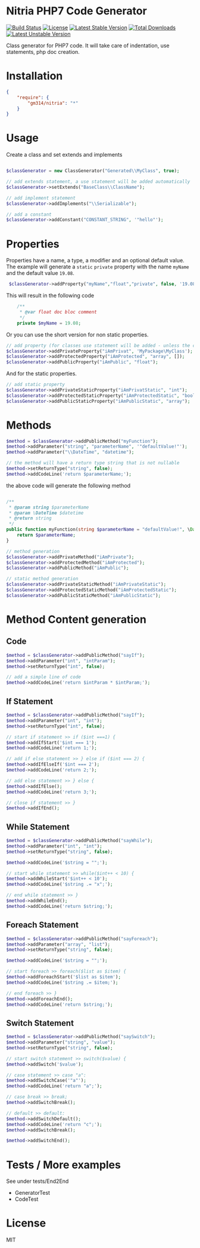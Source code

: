 # Nitria PHP7 Code Generator

[![Build Status](https://travis-ci.org/gperler/nitria.svg?branch=master)](https://travis-ci.org/gperler/nitria)
[![License](https://poser.pugx.org/gm314/nitria/license)](https://packagist.org/packages/gm314/siesta)
[![Latest Stable Version](https://poser.pugx.org/gm314/nitria/v/stable)](https://packagist.org/packages/gm314/siesta)
[![Total Downloads](https://poser.pugx.org/gm314/nitria/downloads)](https://packagist.org/packages/gm314/siesta)
[![Latest Unstable Version](https://poser.pugx.org/gm314/nitria/v/unstable)](https://packagist.org/packages/gm314/siesta)

Class generator for PHP7 code. It will take care of indentation, use statements, php doc creation.

# Installation

````json
{
    "require": {
        "gm314/nitria": "*"
    }
}
````


# Usage

Create a class and set extends and implements
````php

$classGenerator = new ClassGenerator("Generated\\MyClass", true);

// add extends statement, a use statement will be added automatically 
$classGenerator->setExtends("BaseClass\\ClassName");

// add implement statement
$classGenerator->addImplements("\\Serializable");

// add a constant
$classGenerator->addConstant("CONSTANT_STRING", '"hello"');
````

# Properties

Properties have a name, a type, a modifier and an optional default value. The example
will generate a `static` `private` property with the name `myName` and the default
value `19.08`.

````php
 $classGenerator->addProperty("myName","float","private", false, '19.08', 'doc bloc comment');
````

This will result in the following code

````php
    /**
     * @var float doc bloc comment
     */
    private $myName = 19.08;
````       

Or you can use the short version for non static properties.
````php
// add property (for classes use statement will be added - unless the class is in the same namespace)
$classGenerator->addPrivateProperty("iAmPrivat", 'MyPackage\MyClass');
$classGenerator->addProtectedProperty("iAmProtected", "array", []);
$classGenerator->addPublicProperty("iAmPublic", "float");
````

And for the static properties.
````php
// add static property
$classGenerator->addPrivateStaticProperty("iAmPrivatStatic", "int");
$classGenerator->addProtectedStaticProperty("iAmProtectedStatic", "bool");
$classGenerator->addPublicStaticProperty("iAmPublicStatic", "array");
````

# Methods


````php
$method = $classGenerator->addPublicMethod("myFunction");
$method->addParameter("string", "parameterName", '"defaultValue!"');
$method->addParameter("\\DateTime", "datetime");

// the method will have a return type string that is not nullable
$method->setReturnType("string", false);
$method->addCodeLine('return $parameterName;');
````

the above code will generate the following method

````php

/**
 * @param string $parameterName
 * @param \DateTime $datetime
 * @return string
 */
public function myFunction(string $parameterName = "defaultValue!", \DateTime $datetime) : string {
    return $parameterName;   
}
````

````php
// method generation
$classGenerator->addPrivateMethod("iAmPrivate");
$classGenerator->addProtectedMethod("iAmProtected");
$classGenerator->addPublicMethod("iAmPublic");

// static method generation
$classGenerator->addPrivateStaticMethod("iAmPrivateStatic");
$classGenerator->addProtectedStaticMethod("iAmProtectedStatic");
$classGenerator->addPublicStaticMethod("iAmPublicStatic");
````


# Method Content generation

## Code

````php
$method = $classGenerator->addPublicMethod("sayIf");
$method->addParameter("int", "intParam");
$method->setReturnType("int", false);

// add a simple line of code
$method->addCodeLine('return $intParam * $intParam;');
````

## If Statement
````php
$method = $classGenerator->addPublicMethod("sayIf");
$method->addParameter("int", "int");
$method->setReturnType("int", false);

// start if statement >> if ($int ===1) {
$method->addIfStart('$int === 1');
$method->addCodeLine('return 1;');

// add if else statement >> } else if ($int === 2) {
$method->addIfElseIf('$int === 2');
$method->addCodeLine('return 2;');

// add else statement >> } else {
$method->addIfElse();
$method->addCodeLine('return 3;');

// close if statement >> }
$method->addIfEnd();
````


## While Statement

````php
$method = $classGenerator->addPublicMethod("sayWhile");
$method->addParameter("int", "int");
$method->setReturnType("string", false);

$method->addCodeLine('$string = "";');

// start while statement >> while($int++ < 10) {
$method->addWhileStart('$int++ < 10');
$method->addCodeLine('$string .= "x";');

// end while statement >> }
$method->addWhileEnd();
$method->addCodeLine('return $string;');
````

## Foreach Statement

````php
$method = $classGenerator->addPublicMethod("sayForeach");
$method->addParameter("array", "list");
$method->setReturnType("string", false);

$method->addCodeLine('$string = "";');

// start foreach >> foreach($list as $item) {
$method->addForeachStart('$list as $item');
$method->addCodeLine('$string .= $item;');

// end foreach >> }
$method->addForeachEnd();
$method->addCodeLine('return $string;');
````


## Switch Statement

````php
$method = $classGenerator->addPublicMethod("saySwitch");
$method->addParameter("string", "value");
$method->setReturnType("string", false);

// start switch statement >> switch($value) {
$method->addSwitch('$value');

// case statement >> case "a":
$method->addSwitchCase('"a"');
$method->addCodeLine('return "a";');

// case break >> break;
$method->addSwitchBreak();

// default >> default:
$method->addSwitchDefault();
$method->addCodeLine('return "c";');
$method->addSwitchBreak();

$method->addSwitchEnd();
````

# Tests / More examples

See under tests/End2End
* GeneratorTest
* CodeTest


# License

MIT

